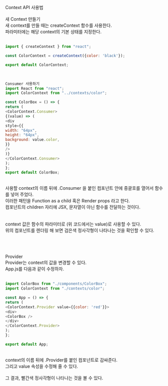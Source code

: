 Context API 사용법<br/>
</br>
새 Context 만들기</br>
새 context를 만들 때는 createContext 함수를 사용한다. </br>
파라미터에는 해당 context의 기본 상태를 지정한다.</br>
</br>

```javascript
import { createContext } from "react";

const ColorContext = createContext({color: 'black'});

export default ColorContext;
```

</br>

```javascript
Consumer 사용하기
import React from "react";
import ColorContext from "../contexts/color";

const ColorBox = () => {
return (
<ColorContext.Consumer>
{(value) => (
<div
style={{
width: "64px",
height: "64px",
background: value.color,
}}
/>
)}
</ColorContext.Consumer>
);
};
export default ColorBox;
```
</br>
사용할 context의 이름 뒤에 .Consumer 을 붙인 컴포넌트 안에 중괄호를 열어서 함수를 넣어 주었다.</br>
이러한 패턴을 Function as a child 혹은 Render props 라고 한다. </br>
컴포넌트의 children 자리에 JSX, 문자열이 아닌 함수를 전달하는 것이다.</br>
</br>
</br>
context 값은 함수의 파라미터로 (위 코드에서는 value)로 사용할 수 있다.</br>
위의 컴포넌트를 렌더링 해 보면 검은색 정사각형이 나타나는 것을 확인할 수 있다.</br>

</br></br></br>
Provider</br>
Provider는 context의 값을 변경할 수 있다. </br>
App.js를 다음과 같이 수정하자.</br>
</br>

```javascript
import ColorBox from "./components/ColorBox";
import ColorContext from "./contexts/color";

const App = () => {
return (
<ColorContext.Provider value={{color: 'red'}}>
<div>
<ColorBox />
</div>
</ColorContext.Provider>
);
};

export default App;
```

</br>
context의 이름 뒤에 .Provider를 붙인 컴포넌트로 감싸준다.</br>
그리고 value 속성을 수정해 줄 수 있다.</br>
</br>
그 결과, 빨간색 정사각형이 나타나는 것을 볼 수 있다.</br>
</br></br>
